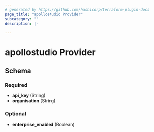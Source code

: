 ```yaml
---
# generated by https://github.com/hashicorp/terraform-plugin-docs
page_title: "apollostudio Provider"
subcategory: ""
description: |-
  
---
```


# apollostudio Provider





<!-- schema generated by tfplugindocs -->
## Schema

### Required

- **api_key** (String)
- **organisation** (String)

### Optional

- **enterprise_enabled** (Boolean)
